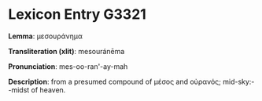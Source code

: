# Lexicon Entry G3321

**Lemma**: μεσουράνημα

**Transliteration (xlit)**: mesouránēma

**Pronunciation**: mes-oo-ran'-ay-mah

**Description**:
from a presumed compound of μέσος and οὐρανός; mid-sky:--midst of heaven.
